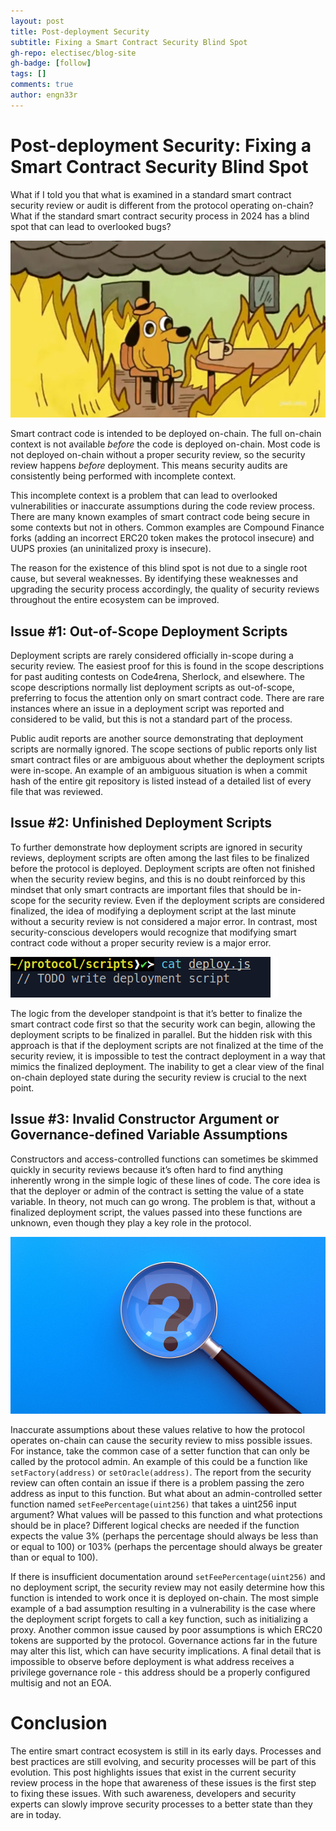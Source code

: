 ```yaml
---
layout: post
title: Post-deployment Security
subtitle: Fixing a Smart Contract Security Blind Spot
gh-repo: electisec/blog-site
gh-badge: [follow]
tags: []
comments: true
author: engn33r
---
```


# Post-deployment Security: Fixing a Smart Contract Security Blind Spot

What if I told you that what is examined in a standard smart contract security review or audit is different from the protocol operating on-chain? What if the standard smart contract security process in 2024 has a blind spot that can lead to overlooked bugs?

![Morpheus](https://raw.githubusercontent.com/electisec/blog-site/refs/heads/main/public/post-deployment/this-is-fine.png)

Smart contract code is intended to be deployed on-chain. The full on-chain context is not available _before_ the code is deployed on-chain. Most code is not deployed on-chain without a proper security review, so the security review happens _before_ deployment. This means security audits are consistently being performed with incomplete context.

This incomplete context is a problem that can lead to overlooked vulnerabilities or inaccurate assumptions during the code review process. There are many known examples of smart contract code being secure in some contexts but not in others. Common examples are Compound Finance forks (adding an incorrect ERC20 token makes the protocol insecure) and UUPS proxies (an uninitalized proxy is insecure).

The reason for the existence of this blind spot is not due to a single root cause, but several weaknesses. By identifying these weaknesses and upgrading the security process accordingly, the quality of security reviews throughout the entire ecosystem can be improved.

## Issue #1: Out-of-Scope Deployment Scripts

Deployment scripts are rarely considered officially in-scope during a security review. The easiest proof for this is found in the scope descriptions for past auditing contests on Code4rena, Sherlock, and elsewhere. The scope descriptions normally list deployment scripts as out-of-scope, preferring to focus the attention only on smart contract code. There are rare instances where an issue in a deployment script was reported and considered to be valid, but this is not a standard part of the process.

Public audit reports are another source demonstrating that deployment scripts are normally ignored. The scope sections of public reports only list smart contract files or are ambiguous about whether the deployment scripts were in-scope. An example of an ambiguous situation is when a commit hash of the entire git repository is listed instead of a detailed list of every file that was reviewed.

## Issue #2: Unfinished Deployment Scripts

To further demonstrate how deployment scripts are ignored in security reviews, deployment scripts are often among the last files to be finalized before the protocol is deployed. Deployment scripts are often not finished when the security review begins, and this is no doubt reinforced by this mindset that only smart contracts are important files that should be in-scope for the security review. Even if the deployment scripts are considered finalized, the idea of modifying a deployment script at the last minute without a security review is not considered a major error. In contrast, most security-conscious developers would recognize that modifying smart contract code without a proper security review is a major error.

![Deployment script todo](https://raw.githubusercontent.com/electisec/blog-site/refs/heads/main/public/post-deployment/todo.png)

The logic from the developer standpoint is that it’s better to finalize the smart contract code first so that the security work can begin, allowing the deployment scripts to be finalized in parallel. But the hidden risk with this approach is that if the deployment scripts are not finalized at the time of the security review, it is impossible to test the contract deployment in a way that mimics the finalized deployment. The inability to get a clear view of the final on-chain deployed state during the security review is crucial to the next point.

## Issue #3: Invalid Constructor Argument or Governance-defined Variable Assumptions

Constructors and access-controlled functions can sometimes be skimmed quickly in security reviews because it’s often hard to find anything inherently wrong in the simple logic of these lines of code. The core idea is that the deployer or admin of the contract is setting the value of a state variable. In theory, not much can go wrong. The problem is that, without a finalized deployment script, the values passed into these functions are unknown, even though they play a key role in the protocol.

![Magnifier](https://raw.githubusercontent.com/electisec/blog-site/refs/heads/main/public/post-deployment/magnifier.png)

Inaccurate assumptions about these values relative to how the protocol operates on-chain can cause the security review to miss possible issues. For instance, take the common case of a setter function that can only be called by the protocol admin. An example of this could be a function like `setFactory(address)` or `setOracle(address)`. The report from the security review can often contain an issue if there is a problem passing the zero address as input to this function. But what about an admin-controlled setter function named `setFeePercentage(uint256)` that takes a uint256 input argument? What values will be passed to this function and what protections should be in place? Different logical checks are needed if the function expects the value 3% (perhaps the percentage should always be less than or equal to 100) or 103% (perhaps the percentage should always be greater than or equal to 100).

If there is insufficient documentation around `setFeePercentage(uint256)` and no deployment script, the security review may not easily determine how this function is intended to work once it is deployed on-chain. The most simple example of a bad assumption resulting in a vulnerability is the case where the deployment script forgets to call a key function, such as initializing a proxy. Another common issue caused by poor assumptions is which ERC20 tokens are supported by the protocol. Governance actions far in the future may alter this list, which can have security implications. A final detail that is impossible to observe before deployment is what address receives a privilege governance role - this address should be a properly configured multisig and not an EOA.

# Conclusion

The entire smart contract ecosystem is still in its early days. Processes and best practices are still evolving, and security processes will be part of this evolution. This post highlights issues that exist in the current security review process in the hope that awareness of these issues is the first step to fixing these issues. With such awareness, developers and security experts can slowly improve security processes to a better state than they are in today.
